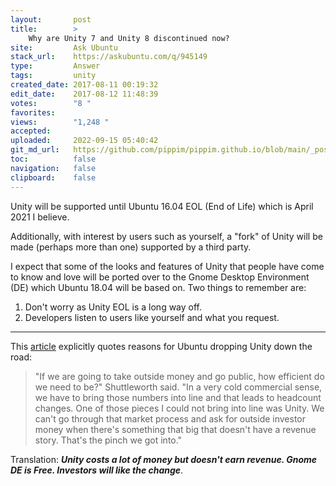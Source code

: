 ```yaml
---
layout:       post
title:        >
    Why are Unity 7 and Unity 8 discontinued now?
site:         Ask Ubuntu
stack_url:    https://askubuntu.com/q/945149
type:         Answer
tags:         unity
created_date: 2017-08-11 00:19:32
edit_date:    2017-08-12 11:48:39
votes:        "8 "
favorites:    
views:        "1,248 "
accepted:     
uploaded:     2022-09-15 05:40:42
git_md_url:   https://github.com/pippim/pippim.github.io/blob/main/_posts/2017/2017-08-11-Why-are-Unity-7-and-Unity-8-discontinued-now_.md
toc:          false
navigation:   false
clipboard:    false
---
```


Unity will be supported until Ubuntu 16.04 EOL (End of Life) which is April 2021 I believe.

Additionally, with interest by users such as yourself, a "fork" of Unity will be made (perhaps more than one) supported by a third party.

I expect that some of the looks and features of Unity that people have come to know and love will be ported over to the Gnome Desktop Environment (DE) which Ubuntu 18.04 will be based on. Two things to remember are:

1. Don't worry as Unity EOL is a long way off.
2. Developers listen to users like yourself and what you request.


----------

This [article][1] explicitly quotes reasons for Ubuntu dropping Unity down the road:

> "If we are going to take outside money and go public, how efficient do  
> we need to be?" Shuttleworth said. "In a very cold commercial sense,  
> we have to bring those numbers into line and that leads to headcount  
> changes. One of those pieces I could not bring into line was Unity. We  
> can't go through that market process and ask for outside investor  
> money when there's something that big that doesn't have a revenue  
> story. That's the pinch we got into."  

Translation: ***Unity costs a lot of money but doesn't earn revenue. Gnome DE is Free. Investors will like the change***.

  [1]: https://arstechnica.com/information-technology/2017/04/ubuntu-creator-takes-ceo-role-again-after-layoffs-and-death-of-unity/
